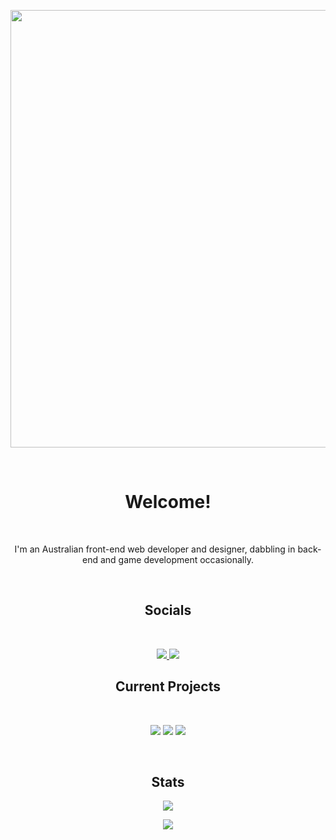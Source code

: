 <p align="center">
    <img style="width: 700px" src="https://github.com/LCordial/LCordial/blob/main/README%20Profile2.png"/>
</p>

<br>

<h1 align="center">
    Welcome!
</h1>

<br>

<p align="center">
I'm an Australian front-end web developer and designer, dabbling in back-end and game development occasionally.
</p>

<br>

<h2 align="center">
    Socials   
</h2>

<br>

<p align="center">
    <a href="https://www.youtube.com/channel/UCNCLfAQwOSe1HmPmPWX3sJA">
        <img src="https://img.shields.io/badge/YouTube-FF0000?style=for-the-badge&logo=youtube&logoColor=white">
    </a>
    <a href="https://twitter.com/LCordial_">
        <img src="https://img.shields.io/badge/Twitter-1DA1F2?style=for-the-badge&logo=twitter&logoColor=white">
    </a>
</p>

<h2 align="center">
    Current Projects    
</h2>

<br>

<p align="center">
    <img src="https://github-readme-stats.vercel.app/api/pin/?username=Ambience-Studios&repo=ambience.css"></img>
    <img src="https://github-readme-stats.vercel.app/api/pin/?username=Ambience-Studios&repo=ambience.mbm"></img>
    <img src="https://github-readme-stats.vercel.app/api/pin/?username=LCordial&repo=parkour-game-template"></img>
</p>

<br>

<h2 align="center">
    Stats 
</h2>

<p align="center">
    <img src="https://github-readme-stats.vercel.app/api?username=LCordial"></img>
</p>
<p align="center">
     <img src="https://github-readme-stats.vercel.app/api/top-langs/?username=LCordial&layout=compact"></img>
</p>
